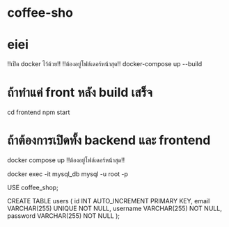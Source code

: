 # coffee-sho
# eiei
!!เปิด docker ไว้ด้วย!!
!!ต้องอยู่โฟล์เดอร์หน้าสุด!!
docker-compose up --build

# ถ้าทำแค่ front หลัง build เสร็จ 
cd frontend
npm start

# ถ้าต้องการเปิดทั้ง backend และ frontend 
docker compose up
!!ต้องอยู่โฟล์เดอร์หน้าสุด!!


docker exec -it mysql_db mysql -u root -p

USE coffee_shop;

CREATE TABLE users (
    id INT AUTO_INCREMENT PRIMARY KEY,
    email VARCHAR(255) UNIQUE NOT NULL,
    username VARCHAR(255) NOT NULL,
    password VARCHAR(255) NOT NULL
);

